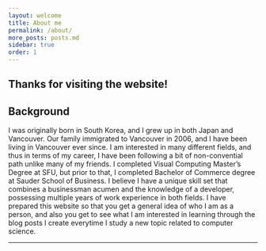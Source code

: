 ```yaml
---
layout: welcome
title: About me
permalink: /about/
more_posts: posts.md
sidebar: true
order: 1
---
```


## Thanks for visiting the website! 

<!--author-->


## Background

I was originally born in South Korea, and I grew up in both Japan and Vancouver. Our family immigrated to Vancouver in 2006, and I have been living in Vancouver ever since. I am interested in many different fields, and thus in terms of my career, I have been following a bit of non-convential path unlike many of my friends. I completed Visual Computing Master’s Degree at SFU, but prior to that, I completed Bachelor of Commerce degree at Sauder School of Business. I believe I have a unique skill set that combines a businessman acumen and the knowledge of a developer, possessing multiple years of work experience in both fields. I have prepared this website so that you get a general idea of who I am as a person, and also you get to see what I am interested in learning through the blog posts I create everytime I study a new topic related to computer science.

***

<!--posts_list-->
